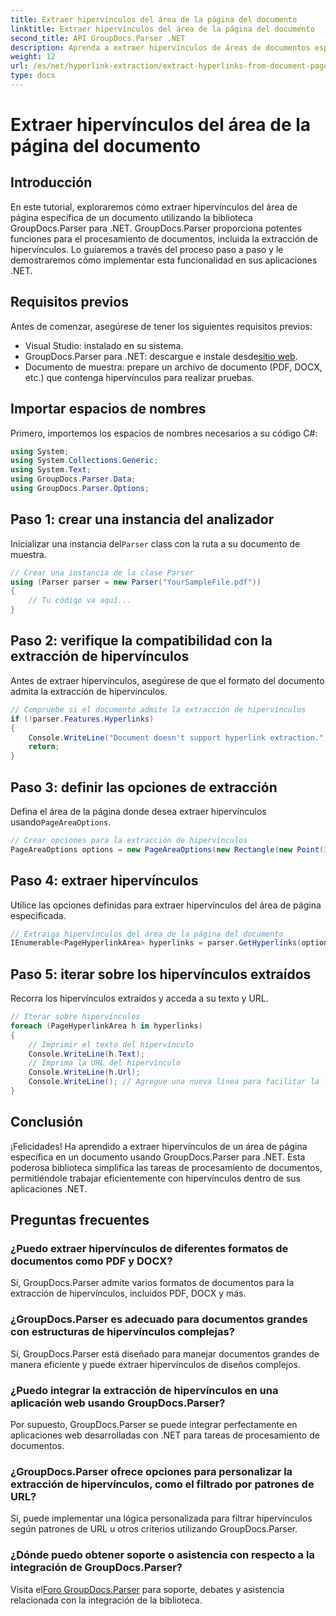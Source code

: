 ```yaml
---
title: Extraer hipervínculos del área de la página del documento
linktitle: Extraer hipervínculos del área de la página del documento
second_title: API GroupDocs.Parser .NET
description: Aprenda a extraer hipervínculos de áreas de documentos específicas utilizando GroupDocs.Parser para .NET. Mejore sus capacidades de procesamiento de documentos.
weight: 12
url: /es/net/hyperlink-extraction/extract-hyperlinks-from-document-page-area/
type: docs
---
```

# Extraer hipervínculos del área de la página del documento

## Introducción
En este tutorial, exploraremos cómo extraer hipervínculos del área de página específica de un documento utilizando la biblioteca GroupDocs.Parser para .NET. GroupDocs.Parser proporciona potentes funciones para el procesamiento de documentos, incluida la extracción de hipervínculos. Lo guiaremos a través del proceso paso a paso y le demostraremos cómo implementar esta funcionalidad en sus aplicaciones .NET.
## Requisitos previos
Antes de comenzar, asegúrese de tener los siguientes requisitos previos:
- Visual Studio: instalado en su sistema.
- GroupDocs.Parser para .NET: descargue e instale desde[sitio web](https://releases.groupdocs.com/parser/net/).
- Documento de muestra: prepare un archivo de documento (PDF, DOCX, etc.) que contenga hipervínculos para realizar pruebas.

## Importar espacios de nombres
Primero, importemos los espacios de nombres necesarios a su código C#:
```csharp
using System;
using System.Collections.Generic;
using System.Text;
using GroupDocs.Parser.Data;
using GroupDocs.Parser.Options;
```
## Paso 1: crear una instancia del analizador
 Inicializar una instancia del`Parser` class con la ruta a su documento de muestra.
```csharp
// Crear una instancia de la clase Parser
using (Parser parser = new Parser("YourSampleFile.pdf"))
{
    // Tu código va aquí...
}
```
## Paso 2: verifique la compatibilidad con la extracción de hipervínculos
Antes de extraer hipervínculos, asegúrese de que el formato del documento admita la extracción de hipervínculos.
```csharp
// Compruebe si el documento admite la extracción de hipervínculos
if (!parser.Features.Hyperlinks)
{
    Console.WriteLine("Document doesn't support hyperlink extraction.");
    return;
}
```
## Paso 3: definir las opciones de extracción
 Defina el área de la página donde desea extraer hipervínculos usando`PageAreaOptions`.
```csharp
// Crear opciones para la extracción de hipervínculos
PageAreaOptions options = new PageAreaOptions(new Rectangle(new Point(380, 90), new Size(150, 50)));
```
## Paso 4: extraer hipervínculos
Utilice las opciones definidas para extraer hipervínculos del área de página especificada.
```csharp
// Extraiga hipervínculos del área de la página del documento
IEnumerable<PageHyperlinkArea> hyperlinks = parser.GetHyperlinks(options);
```
## Paso 5: iterar sobre los hipervínculos extraídos
Recorra los hipervínculos extraídos y acceda a su texto y URL.
```csharp
// Iterar sobre hipervínculos
foreach (PageHyperlinkArea h in hyperlinks)
{
    // Imprimir el texto del hipervínculo
    Console.WriteLine(h.Text);
    // Imprima la URL del hipervínculo
    Console.WriteLine(h.Url);
    Console.WriteLine(); // Agregue una nueva línea para facilitar la lectura
}
```

## Conclusión
¡Felicidades! Ha aprendido a extraer hipervínculos de un área de página específica en un documento usando GroupDocs.Parser para .NET. Esta poderosa biblioteca simplifica las tareas de procesamiento de documentos, permitiéndole trabajar eficientemente con hipervínculos dentro de sus aplicaciones .NET.

## Preguntas frecuentes
### ¿Puedo extraer hipervínculos de diferentes formatos de documentos como PDF y DOCX?
Sí, GroupDocs.Parser admite varios formatos de documentos para la extracción de hipervínculos, incluidos PDF, DOCX y más.
### ¿GroupDocs.Parser es adecuado para documentos grandes con estructuras de hipervínculos complejas?
Sí, GroupDocs.Parser está diseñado para manejar documentos grandes de manera eficiente y puede extraer hipervínculos de diseños complejos.
### ¿Puedo integrar la extracción de hipervínculos en una aplicación web usando GroupDocs.Parser?
Por supuesto, GroupDocs.Parser se puede integrar perfectamente en aplicaciones web desarrolladas con .NET para tareas de procesamiento de documentos.
### ¿GroupDocs.Parser ofrece opciones para personalizar la extracción de hipervínculos, como el filtrado por patrones de URL?
Sí, puede implementar una lógica personalizada para filtrar hipervínculos según patrones de URL u otros criterios utilizando GroupDocs.Parser.
### ¿Dónde puedo obtener soporte o asistencia con respecto a la integración de GroupDocs.Parser?
 Visita el[Foro GroupDocs.Parser](https://forum.groupdocs.com/c/parser/17) para soporte, debates y asistencia relacionada con la integración de la biblioteca.